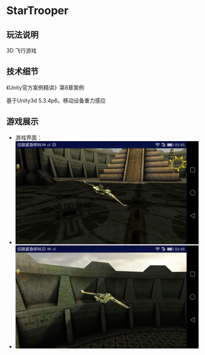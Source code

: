 # StarTrooper
玩法说明
---------

3D 飞行游戏

技术细节
--------
《Unity官方案例精讲》第8章案例

基于Unity3d 5.3.4p6。移动设备重力感应

游戏展示
--------
 - 游戏界面：
 - ![image](GameShots/playing1.png)
 - ![image](GameShots/playing2.png)

